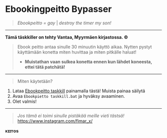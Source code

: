 # Ebookingpeitto Bypasser
>*Ebookpeitto = gay* | *destroy the timer my son!*
_________________
**Tämä täskkiller on tehty Vantaa, Myyrmäen kirjastossa. ©**
>Ebook peitto antaa sinulle 30 minuutin käyttö aikaa. Nytten pystyt käyttämään konetta miten huvittaa ja miten pitkälle haluat! 
>- **Muistathan vaan sulkea konetta ennen kun lähdet koneesta, ettei tätä patchätä!**
_________________
>Miten käytetään?
1. Lataa [Ebookpeitto taskkill](https://github.com/ZaResX/Ebookingpeitto_bypasser/releases/download/1.0/Ebookpietto.taskkill.bat) painamalla tästä! Muista painaa säilytä
2. Avaa `Ebookpietto taskkill.bat` ja hyväksy avaaminen.
3. Olet valmis!
_________________
>*Jos tämä ei toimi sinulle pistäkää meille vieti tästsä!*
https://www.instagram.com/fimar_x/

**ᴋɪɪᴛᴏs**

